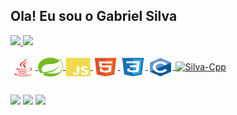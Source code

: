 ## Ola! Eu sou o Gabriel Silva

 <div>
  <a href="https://github.com/Silva031">
  <img height="180em" src="https://github-readme-stats.vercel.app/api?username=Silva031&show_icons=true&theme=dark&include_all_commits=true&count_private=true"/>
  <img height="180em" src="https://github-readme-stats.vercel.app/api/top-langs/?username=Silva031&layout=compact&langs_count=16&theme=dark"/>
<div>
<div style="display: inline_block"><br>
   <img align="center" alt="Silva-Java" height="30" width="40" src="https://raw.githubusercontent.com/devicons/devicon/master/icons/java/java-plain.svg">
 <img align="center" alt="Silva-SpringBoot" height="30" width="40" src="https://raw.githubusercontent.com/devicons/devicon/master/icons/spring/spring-original.svg">
  <img align="center" alt="Silva-Js" height="30" width="40" src="https://raw.githubusercontent.com/devicons/devicon/master/icons/javascript/javascript-plain.svg">
  <img align="center" alt="Silva-HTML" height="30" width="40" src="https://raw.githubusercontent.com/devicons/devicon/master/icons/html5/html5-original.svg">
  <img align="center" alt="Silva-CSS" height="30" width="40" src="https://raw.githubusercontent.com/devicons/devicon/master/icons/css3/css3-original.svg">
  <img align="center" alt="Silva-C" height="30" width="40" src="https://raw.githubusercontent.com/devicons/devicon/master/icons/c/c-original.svg">
    <img align="center" alt="Silva-Cpp" height="30" width="40" src="https://raw.githubusercontent.com/devicons/devicon/master/icons/cpp/cpp-original.svg">

  
            
          
          
</div>
  
  ##
  
  <div>
  <a href = "mailto: gabrielsilvahf11@gmail.com"><img src="https://img.shields.io/badge/-Gmail-%23EA4335?style=for-the-badge&logo=gmail&logoColor=white" target="_blank"></a>
  <a href="https://www.linkedin.com/in/gabrielsilva031" target="_blank"><img src="https://img.shields.io/badge/-LinkedIn-%230077B5?style=for-the-badge&logo=linkedin&logoColor=white" target="_blank"></a>
  <a href="https://instagram.com/_silvayz" target="_blank"><img src="https://img.shields.io/badge/-Instagram-%23E4405F?style=for-the-badge&logo=instagram&logoColor=white" target="_blank"></a>
</div>
